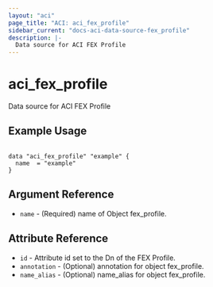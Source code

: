 ```yaml
---
layout: "aci"
page_title: "ACI: aci_fex_profile"
sidebar_current: "docs-aci-data-source-fex_profile"
description: |-
  Data source for ACI FEX Profile
---
```


# aci_fex_profile #
Data source for ACI FEX Profile

## Example Usage ##

```hcl

data "aci_fex_profile" "example" {
  name  = "example"
}

```


## Argument Reference ##
* `name` - (Required) name of Object fex_profile.



## Attribute Reference

* `id` - Attribute id set to the Dn of the FEX Profile.
* `annotation` - (Optional) annotation for object fex_profile.
* `name_alias` - (Optional) name_alias for object fex_profile.
